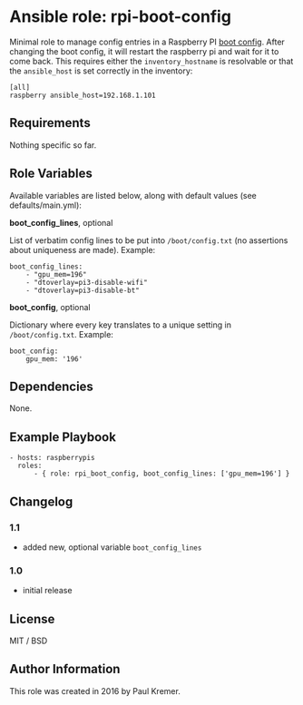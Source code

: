 Ansible role: rpi-boot-config
=============================

Minimal role to manage config entries in a Raspberry PI [boot config](http://www.raspberrypi.org/documentation/configuration/config-txt.md). After changing the boot config, it will restart the raspberry pi and wait for it to come back. This requires either the `inventory_hostname` is resolvable or that the `ansible_host` is set correctly in the inventory:

	[all]
	raspberry ansible_host=192.168.1.101


Requirements
------------

Nothing specific so far.

Role Variables
--------------

Available variables are listed below, along with default values (see defaults/main.yml):

**boot\_config\_lines**, optional

List of verbatim config lines to be put into `/boot/config.txt` (no assertions about uniqueness are made). Example:

```
boot_config_lines:
	- "gpu_mem=196"
	- "dtoverlay=pi3-disable-wifi"
	- "dtoverlay=pi3-disable-bt"
```


**boot\_config**, optional

Dictionary where every key translates to a unique setting in `/boot/config.txt`. Example:

```
boot_config:
	gpu_mem: '196'
```


Dependencies
------------

None.

Example Playbook
----------------

    - hosts: raspberrypis
      roles:
	      - { role: rpi_boot_config, boot_config_lines: ['gpu_mem=196'] }

Changelog
---------

### 1.1
* added new, optional variable `boot_config_lines`

### 1.0
* initial release


License
-------

MIT / BSD

Author Information
------------------

This role was created in 2016 by Paul Kremer.


